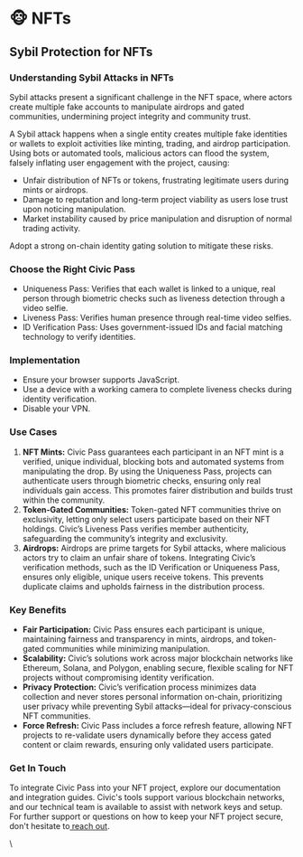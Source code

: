 # 🐵 NFTs

## Sybil Protection for NFTs

### Understanding Sybil Attacks in NFTs

Sybil attacks present a significant challenge in the NFT space, where actors create multiple fake accounts to manipulate airdrops and gated communities, undermining project integrity and community trust.

A Sybil attack happens when a single entity creates multiple fake identities or wallets to exploit activities like minting, trading, and airdrop participation. Using bots or automated tools, malicious actors can flood the system, falsely inflating user engagement with the project, causing:

* Unfair distribution of NFTs or tokens, frustrating legitimate users during mints or airdrops.
* Damage to reputation and long-term project viability as users lose trust upon noticing manipulation.
* Market instability caused by price manipulation and disruption of normal trading activity.

Adopt a strong on-chain identity gating solution to mitigate these risks.

### Choose the Right Civic Pass

* Uniqueness Pass: Verifies that each wallet is linked to a unique, real person through biometric checks such as liveness detection through a video selfie.
* Liveness Pass: Verifies human presence through real-time video selfies.&#x20;
* ID Verification Pass: Uses government-issued IDs and facial matching technology to verify identities.

### Implementation

* Ensure your browser supports JavaScript.
* Use a device with a working camera to complete liveness checks during identity verification.&#x20;
* Disable your VPN.

### &#x20;Use Cases

1. **NFT Mints:** Civic Pass guarantees each participant in an NFT mint is a verified, unique individual, blocking bots and automated systems from manipulating the drop. By using the Uniqueness Pass, projects can authenticate users through biometric checks, ensuring only real individuals gain access. This promotes fairer distribution and builds trust within the community.
2. **Token-Gated Communities:** Token-gated NFT communities thrive on exclusivity, letting only select users participate based on their NFT holdings. Civic’s Liveness Pass verifies member authenticity, safeguarding the community’s integrity and exclusivity.
3. **Airdrops:** Airdrops are prime targets for Sybil attacks, where malicious actors try to claim an unfair share of tokens. Integrating Civic’s verification methods, such as the ID Verification or Uniqueness Pass, ensures only eligible, unique users receive tokens. This prevents duplicate claims and upholds fairness in the distribution process.

### Key Benefits

* **Fair Participation:** Civic Pass ensures each participant is unique, maintaining fairness and transparency in mints, airdrops, and token-gated communities while minimizing manipulation.
* **Scalability:** Civic’s solutions work across major blockchain networks like Ethereum, Solana, and Polygon, enabling secure, flexible scaling for NFT projects without compromising identity verification.
* **Privacy Protection:** Civic’s verification process minimizes data collection and never stores personal information on-chain, prioritizing user privacy while preventing Sybil attacks—ideal for privacy-conscious NFT communities.
* **Force Refresh:** Civic Pass includes a force refresh feature, allowing NFT projects to re-validate users dynamically before they access gated content or claim rewards, ensuring only validated users participate.

### Get In Touch

To integrate Civic Pass into your NFT project, explore our documentation and integration guides. Civic's tools support various blockchain networks, and our technical team is available to assist with network keys and setup. For further support or questions on how to keep your NFT project secure, don't hesitate to[ reach out](https://civickey.typeform.com/req-custom).

\
